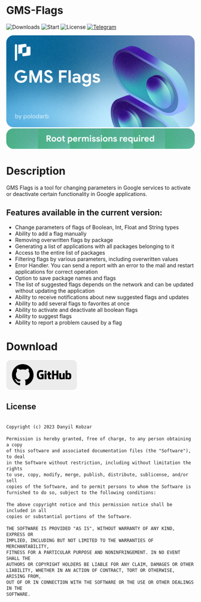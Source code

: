# GMS-Flags
![Downloads](https://img.shields.io/github/downloads/polodarb/GMS-Flags/total?style=for-the-badge) 
![Start](https://img.shields.io/github/stars/polodarb/GMS-Flags?style=for-the-badge) 
![License](https://img.shields.io/github/license/polodarb/GMS-Flags?style=for-the-badge) 
[![Telegram](https://img.shields.io/badge/telegram-telegram?style=for-the-badge&logo=telegram&logoColor=white&label=GMS%20Flags&color=%23229ED9)](https://t.me/gmsflags)

![Banner](gf_banner.png)
![Root](gf_root.png)
# Description
GMS Flags is a tool for changing parameters in Google services to activate or deactivate certain functionality in Google applications.
## Features available in the current version:
- Change parameters of flags of Boolean, Int, Float and String types
- Ability to add a flag manually 
- Removing overwritten flags by package
- Generating a list of applications with all packages belonging to it
- Access to the entire list of packages 
- Filtering flags by various parameters, including overwritten values
- Error Handler. You can send a report with an error to the mail and restart applications for correct operation
- Option to save package names and flags 
- The list of suggested flags depends on the network and can be updated without updating the application
- Ability to receive notifications about new suggested flags and updates
- Ability to add several flags to favorites at once
- Ability to activate and deactivate all boolean flags
- Ability to suggest flags
- Ability to report a problem caused by a flag


# Download
[<img src="gh_download.png"
     alt="Get it on GitHub"
     height="80">](https://github.com/polodarb/GMS-Flags/releases/download/1.0.9/gms_flags_1.0.9.apk)

## License

```MIT License

Copyright (c) 2023 Danyil Kobzar

Permission is hereby granted, free of charge, to any person obtaining a copy
of this software and associated documentation files (the "Software"), to deal
in the Software without restriction, including without limitation the rights
to use, copy, modify, merge, publish, distribute, sublicense, and/or sell
copies of the Software, and to permit persons to whom the Software is
furnished to do so, subject to the following conditions:

The above copyright notice and this permission notice shall be included in all
copies or substantial portions of the Software.

THE SOFTWARE IS PROVIDED "AS IS", WITHOUT WARRANTY OF ANY KIND, EXPRESS OR
IMPLIED, INCLUDING BUT NOT LIMITED TO THE WARRANTIES OF MERCHANTABILITY,
FITNESS FOR A PARTICULAR PURPOSE AND NONINFRINGEMENT. IN NO EVENT SHALL THE
AUTHORS OR COPYRIGHT HOLDERS BE LIABLE FOR ANY CLAIM, DAMAGES OR OTHER
LIABILITY, WHETHER IN AN ACTION OF CONTRACT, TORT OR OTHERWISE, ARISING FROM,
OUT OF OR IN CONNECTION WITH THE SOFTWARE OR THE USE OR OTHER DEALINGS IN THE
SOFTWARE.
